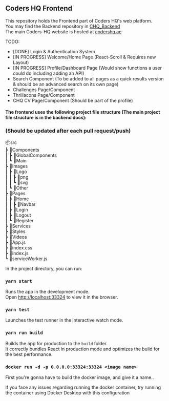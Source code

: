 ## Coders HQ Frontend

This repository holds the Frontend part of Coders HQ's web platform.  
You may find the Backend repository in [CHQ_Backend](https://github.com/Coders-HQ/CHQ_Backend)  
The main Coders-HQ website is hosted at [codershq.ae](https://codershq.ae)

TODO:

- [DONE] Login & Authentication System
- [IN PROGRESS] Welcome/Home Page (React-Scroll & Requires new Layout)
- [IN PROGRESS] Profile/Dashboard Page (Would show functions a user could do including adding an API)
- Search Component (To be added to all pages as a quick results version & should be an advanced search on its own page)
- Challenges Page/Component
- Thrillacons Page/Component
- CHQ CV Page/Component (Should be part of the profile)

#### The frontend uses the following project file structure (The main project file structure is in the backend docs):
### (Should be updated after each pull request/push)
📦src  
 ┣ 📂Components  
 ┃ ┣ 📂GlobalComponents  
 ┃ ┗ 📂Main  
 ┣ 📂Images  
 ┃ ┣ 📂Logo  
 ┃ ┃ ┣ 📂png  
 ┃ ┃ ┗ 📂svg  
 ┃ ┗ 📂Other  
 ┣ 📂Pages  
 ┃ ┣ 📂Home  
 ┃ ┃ ┣ 📂Navbar  
 ┃ ┣ 📂Login  
 ┃ ┣ 📂Logout  
 ┃ ┗ 📂Register  
 ┣ 📂Services  
 ┣ 📂Styles  
 ┣ 📂Videos  
 ┣ 📜App.js  
 ┣ 📜index.css  
 ┣ 📜index.js  
 ┗ 📜serviceWorker.js

In the project directory, you can run:

### `yarn start`

Runs the app in the development mode.<br />
Open [http://localhost:33324](http://localhost:33324) to view it in the browser.

### `yarn test`

Launches the test runner in the interactive watch mode.

### `yarn run build`

Builds the app for production to the `build` folder.<br />
It correctly bundles React in production mode and optimizes the build for the best performance.

### `docker run -d -p 0.0.0.0:33324:33324 <image name>`

First you're gonna have to build the docker image, and give it a name..

If you face any issues regarding running the docker container, try running the container using Docker Desktop with this configuration
